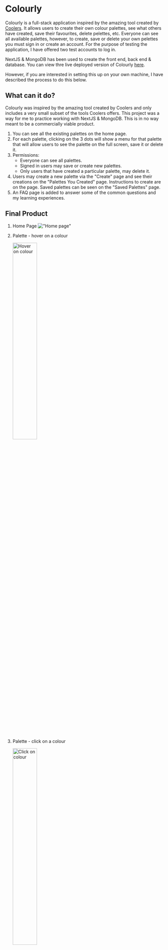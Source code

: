 # Colourly

Colourly is a full-stack application inspired by the amazing tool created by [Coolers](https://coolors.co/palettes/trending "Coolers page"). It allows users to create their own colour palettes, see what others have created, save their favourites, delete pelettes, etc. Everyone can see all available palettes, however, to create, save or delete your own pelettes you must sign in or create an account. For the purpose of testing the application, I have offered two test accounts to log in. 

NextJS & MongoDB has been used to create the front end, back end & database. You can view thre live deployed version of Colourly [here](https://colourly.vercel.app/ "Deployed version"). 

However, if you are interested in setting this up on your own machine, I have described the process to do this below.

## What can it do?

Colourly was inspired by the amazing tool created by Coolers and only includes a very small subset of the tools Coolers offers. This project was a way for me to practice working with NextJS & MongoDB. This is in no way meant to be a commercially viable product. 

1. You can see all the existing palettes on the home page.
2. For each palette, clicking on the 3 dots will show a menu for that palette that will allow users to see the palette on the full screen, save it or delete it.  
3. Permissions: 
    - Everyone can see all palettes.
    - Signed in users may save or create new palettes.
    - Only users that have created a particular palette, may delete it. 
4. Users may create a new palette via the "Create" page and see their creations on the "Palettes You Created" page. Instructions to create are on the page. Saved palettes can be seen on the "Saved Palettes" page.
5. An FAQ page is added to answer some of the common questions and my learning experiences. 


## Final Product

1. Home Page
!["Home page"](./docs/images/homepage.png)

2. Palette - hover on a colour

    <img src="./docs/images/palette-view.png" alt="Hover on colour" width="40%">
3. Palette - click on a colour
    
    <img src="./docs/images/palette-colour-copied.png" alt="Click on colour" width="40%">
    
4. Palette - menu 
    
    <img src="./docs/images/palette-menu.png" alt="Palette menu" width="40%">

<!-- 5. Test users
!["Test Users"](./docs/images/test-users.png) -->

5. Sign In
!["Sign In"](./docs/images/login.png)

<!-- 7. Menu options when signed in
!["Menu options - signed in"](./docs/images/Menu%20-%201.png) -->

6. Create new palette
!["Create"](./docs/images/new-palette-empty.png)

    !["Created"](./docs/images/new-palette-selected.png)


## Dependencies
- emotion/react
- emotion/styled
- mui/icons-material
- mui/material
- axios
- bootstrap
- eslint
- eslint-config-next
- mongodb
- next
- react
- react-bootstrap
- react-color
- react-dom
- sass



## Live deployed version
You can view a live deployed version of Colourly [here](https://colourly.vercel.app/ "Deployed version").


## Getting Started
Fork and clone this repo to your local machine to begin. Before starting the process, `cd colourly` and install dependencies using the `npm install` command. Since this is a full-stack application I've broken down the setup process in two parts, database and application.

### **Database setup**
First a test database (db) must be created with seed data in it. 

1. Create a .env file in the root of the directory like the .env.example file and add your own connection string where it says `<YOUR_URI>`
2. Next, you will need to create the database itself. I will not be including full instructions to do this step. You can follow MongoDB's instructions to do this [here](https://learn.mongodb.com/courses/getting-started-with-mongodb-atlas).
3. Add a database named `colourly-db` to your M0 cluster. Add two collections, users and palettes.


### **Application setup**

1. Start the web server using the `npm run dev` command. The app will be typically served at <http://localhost:3000/>
2. Go to <http://localhost:3000/> in Google Chrome.
3. If the database connection is setup properly, you should be able to save new palettes.

## Known issues

These are some of the known issues that exist in this application and I plan on resolving them.

1. Colourly has only been tested in Google Chrome so far therefore behavior could be unexpected in other browsers.
2. No error messages are shown to the user if login fails or if a user tries to delete a palette they did not create. The page simply refreshes. I plan to add more helpful errors for such scenarios. 
3. Currently, any number of palettes may be created with the same colours. A better approach would be to check in the database for a similar combination prior to adding a redundant palette. 
4. The palette menu is not bound to the three dots icon for each palette. It's position does not change with the palette as the window is re-sized. 
5. Only a dummy login user is being used for the purposes of testing this project. 


